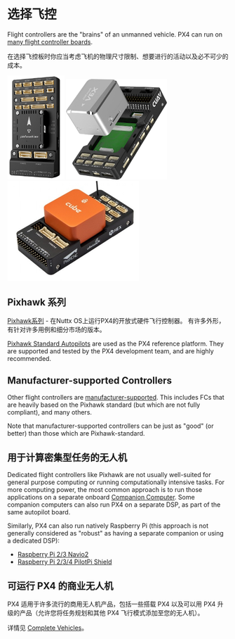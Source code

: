 # 选择飞控

Flight controllers are the "brains" of an unmanned vehicle. PX4 can run on [many flight controller boards](../flight_controller/index.md).

在选择飞控板时你应当考虑飞机的物理尺寸限制、想要进行的活动以及必不可少的成本。

<img src="../../assets/flight_controller/pixhawk6x/pixhawk6x_hero_upright.png" width="130px" title="Holybro Pixhawk6X" /> <img src="../../assets/flight_controller/cuav_pixhawk_v6x/pixhawk_v6x.jpg" width="230px" title="CUAV Pixhawk 6X"  /> <img src="../../assets/flight_controller/cube/orange/cube_orange_hero.jpg" width="300px" title="CubePilot Cube Orange" />


## Pixhawk 系列

[Pixhawk系列](../flight_controller/pixhawk_series.md) - 在Nuttx OS上运行PX4的开放式硬件飞行控制器。 有许多外形，有针对许多用例和细分市场的版本。

[Pixhawk Standard Autopilots](../flight_controller/autopilot_pixhawk_standard.md) are used as the PX4 reference platform. They are supported and tested by the PX4 development team, and are highly recommended.

## Manufacturer-supported Controllers

Other flight controllers are [manufacturer-supported](../flight_controller/autopilot_manufacturer_supported.md). This includes FCs that are heavily based on the Pixhawk standard (but which are not fully compliant), and many others.

Note that manufacturer-supported controllers can be just as "good" (or better) than those which are Pixhawk-standard.

## 用于计算密集型任务的无人机

Dedicated flight controllers like Pixhawk are not usually well-suited for general purpose computing or running computationally intensive tasks. For more computing power, the most common approach is to run those applications on a separate onboard [Companion Computer](../companion_computer/index.md). Some companion computers can also run PX4 on a separate DSP, as part of the same autopilot board.

Similarly, PX4 can also run natively Raspberry Pi (this approach is not generally considered as "robust" as having a separate companion or using a dedicated DSP):

- [Raspberry Pi 2/3 Navio2](../flight_controller/raspberry_pi_navio2.md)
- [Raspberry Pi 2/3/4 PilotPi Shield](../flight_controller/raspberry_pi_pilotpi.md)


## 可运行 PX4 的商业无人机

PX4 适用于许多流行的商用无人机产品，包括一些搭载 PX4 以及可以用 PX4 升级的产品（允许您将任务规划和其他 PX4 飞行模式添加至您的无人机）。

详情见 [Complete Vehicles](../complete_vehicles/README.md)。

